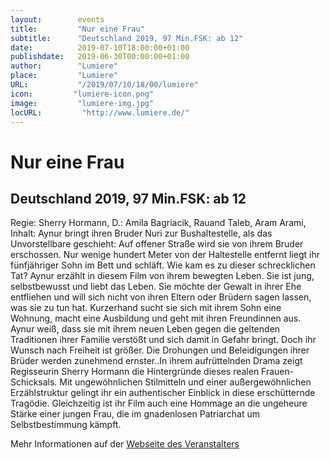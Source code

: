 ```yaml
---
layout:        events
title:         "Nur eine Frau"
subtitle:      "Deutschland 2019, 97 Min.FSK: ab 12"
date:          2019-07-10T18:00:00+01:00
publishdate:   2019-06-30T00:00:00+01:00
author:        "Lumiere"
place:         "Lumiere"
URL:           "/2019/07/10/18/00/lumiere"
icon:         "lumiere-icon.png"
image:         "lumiere-img.jpg"
locURL:         "http://www.lumiere.de/"
---
```


Nur eine Frau
===========

Deutschland 2019, 97 Min.FSK: ab 12
-----------

Regie: Sherry Hormann, D.: Amila Bagriacik, Rauand Taleb, Aram Arami, Inhalt: Aynur bringt ihren Bruder Nuri  zur Bushaltestelle, als das Unvorstellbare geschieht: Auf offener Straße wird sie von ihrem Bruder erschossen. Nur wenige hundert Meter von der Haltestelle entfernt liegt ihr fünfjähriger Sohn im Bett und schläft. Wie kam es zu dieser schrecklichen Tat? Aynur erzählt in diesem Film von ihrem bewegten Leben. Sie ist jung, selbstbewusst und liebt das Leben. Sie möchte der Gewalt in ihrer Ehe entfliehen und will sich nicht von ihren Eltern oder Brüdern sagen lassen, was sie zu tun hat. Kurzerhand sucht sie sich mit ihrem Sohn eine Wohnung, macht eine Ausbildung und geht mit ihren Freundinnen aus. Aynur weiß, dass sie mit ihrem neuen Leben gegen die geltenden Traditionen ihrer Familie verstößt und sich damit in Gefahr bringt. Doch ihr Wunsch nach Freiheit ist größer. Die Drohungen und Beleidigungen ihrer Brüder werden zunehmend ernster..In ihrem aufrüttelnden Drama zeigt Regisseurin Sherry Hormann die Hintergründe dieses realen Frauen-Schicksals. Mit ungewöhnlichen Stilmitteln und einer außergewöhnlichen Erzählstruktur gelingt ihr ein authentischer Einblick in diese erschütternde Tragödie. Gleichzeitig ist ihr Film auch eine Hommage an die ungeheure Stärke einer jungen Frau, die im gnadenlosen Patriarchat um Selbstbestimmung kämpft.

Mehr Informationen auf der [Webseite des Veranstalters](http://www.lumiere.de/19/07/nureine.htm)
